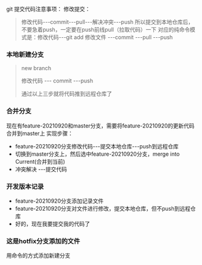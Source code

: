 git 提交代码注意事项：
修改提交：
> 修改代码---commit---pull---解决冲突---push
> 所以提交到本地仓库后，不要急着push，一定要在push前线pull（拉取代码）一下
> 对应的纯命令模式是：修改代码---git add 修改文件 ---commit ---pull ---push

### 本地新建分支
> new branch
> 
> 修改代码 --- commit ---push
> 
> 通过以上三步就将代码推到远程仓库了

### 合并分支
现在有feature-20210920和master分支，需要将feature-20210920的更新代码合并到master上
实现步骤：
- feature-20210920分支修改代码---提交本地仓库---push到远程仓库
- 切换到master分支上，然后选中feature-20210920分支，merge into Current(合并到当前)
- 冲突解决 ---提交代码


### 开发版本记录
- feature-20210920分支添加记录文件
- feature-20210920分支对文件进行修改，提交本地仓库，但不push到远程仓库
- 好的，现在我要提交我的代码了

### 这是hotfix分支添加的文件
用命令的方式添加新建分支